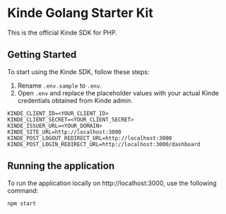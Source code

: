 # Kinde Golang Starter Kit

This is the official Kinde SDK for PHP.

## Getting Started

To start using the Kinde SDK, follow these steps:

1. Rename `.env.sample` to `.env`.
2. Open `.env` and replace the placeholder values with your actual Kinde credentials obtained from Kinde admin.

```
KINDE_CLIENT_ID=<YOUR_CLIENT_ID>
KINDE_CLIENT_SECRET=<YOUR_CLIENT_SECRET>
KINDE_ISSUER_URL=<YOUR_DOMAIN>
KINDE_SITE_URL=http://localhost:3000
KINDE_POST_LOGOUT_REDIRECT_URL=http://localhost:3000
KINDE_POST_LOGIN_REDIRECT_URL=http://localhost:3000/dashboard
```

## Running the application

To run the application locally on http://localhost:3000, use the following command:

```
npm start
```

